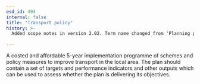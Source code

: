 ```yaml
---
esd_id: 493
internal: false
title: "Transport policy"
history: >-
  Added scope notes in version 2.02. Term name changed from 'Planning policies - transport policy' to 'Planning - transport policy' in version 3.00. Name changed to 'Transport policy' in version 4.00.

---
```


A costed and affordable 5-year implementation programme of schemes and policy measures to improve transport in the local area.  The plan should contain a set of targets and performance indicators and other outputs which can be used to assess whether the plan is delivering its objectives.

